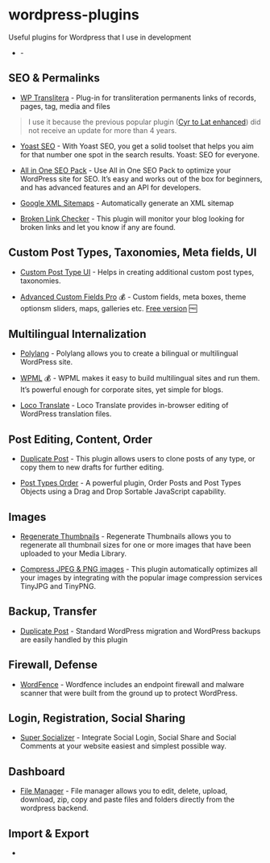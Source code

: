 # wordpress-plugins
Useful plugins for Wordpress that I use in development
- []() - 

## SEO & Permalinks

- [WP Translitera](https://wordpress.org/plugins/wp-translitera/) - Plug-in for transliteration permanents links of records, pages, tag, media and files 
> I use it because the previous popular plugin ([Cyr to Lat enhanced](https://wordpress.org/plugins/cyr3lat/)) did not receive an update for more than 4 years.

- [Yoast SEO](https://wordpress.org/plugins/wordpress-seo/) - With Yoast SEO, you get a solid toolset that helps you aim for that number one spot in the search results. Yoast: SEO for everyone.

- [All in One SEO Pack](https://wordpress.org/plugins/all-in-one-seo-pack/) - Use All in One SEO Pack to optimize your WordPress site for SEO. It’s easy and works out of the box for beginners, and has advanced features and an API for developers.

- [Google XML Sitemaps](https://wordpress.org/plugins/google-sitemap-generator/) - Automatically generate an XML sitemap

- [Broken Link Checker](https://wordpress.org/plugins/broken-link-checker/) - This plugin will monitor your blog looking for broken links and let you know if any are found.


## Custom Post Types, Taxonomies, Meta fields, UI

- [Custom Post Type UI](https://wordpress.org/plugins/custom-post-type-ui/) -  Helps in creating additional custom post types, taxonomies.

- [Advanced Custom Fields Pro](https://www.advancedcustomfields.com/pro/) :moneybag: - Custom fields, meta boxes, theme optionsm sliders, maps, galleries etc. [Free version](https://wordpress.org/plugins/advanced-custom-fields/) :free:


## Multilingual  Internalization

- [Polylang](https://wordpress.org/plugins/polylang/) - Polylang allows you to create a bilingual or multilingual WordPress site. 

- [WPML](https://wpml.org) :moneybag: - WPML makes it easy to build multilingual sites and run them. It’s powerful enough for corporate sites, yet simple for blogs. 

- [Loco Translate](https://wordpress.org/plugins/loco-translate/) - Loco Translate provides in-browser editing of WordPress translation files. 


## Post Editing, Content, Order

- [Duplicate Post](https://wordpress.org/plugins/duplicate-post/) - This plugin allows users to clone posts of any type, or copy them to new drafts for further editing. 

- [Post Types Order](https://wordpress.org/plugins/post-types-order/) - A powerful plugin, Order Posts and Post Types Objects using a Drag and Drop Sortable JavaScript capability. 


## Images

- [Regenerate Thumbnails](https://wordpress.org/plugins/regenerate-thumbnails/) - Regenerate Thumbnails allows you to regenerate all thumbnail sizes for one or more images that have been uploaded to your Media Library.

- [Compress JPEG & PNG images](https://wordpress.org/plugins/tiny-compress-images/) - This plugin automatically optimizes all your images by integrating with the popular image compression services TinyJPG and TinyPNG.

## Backup, Transfer

- [Duplicate Post](https://wordpress.org/plugins/duplicator/) - Standard WordPress migration and WordPress backups are easily handled by this plugin 


## Firewall, Defense

- [WordFence](https://wordpress.org/plugins/wordfence/) - Wordfence includes an endpoint firewall and malware scanner that were built from the ground up to protect WordPress. 


## Login, Registration, Social Sharing

- [Super Socializer](https://wordpress.org/plugins/super-socializer/) - Integrate Social Login, Social Share and Social Comments at your website easiest and simplest possible way.


## Dashboard
- [File Manager](https://wordpress.org/plugins/wp-file-manager/) - File manager allows you to edit, delete, upload, download, zip, copy and paste files and folders directly from the wordpress backend. 


## Import & Export

- 